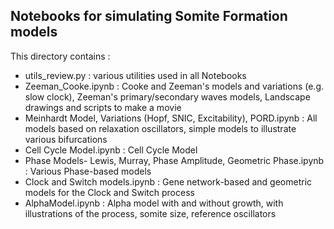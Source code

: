## Notebooks for simulating Somite Formation models


This directory contains :
- utils_review.py : various utilities used in all Notebooks
- Zeeman_Cooke.ipynb : Cooke and Zeeman's models and variations (e.g. slow clock), Zeeman's primary/secondary waves models, Landscape drawings and scripts to make a movie
- Meinhardt Model, Variations (Hopf, SNIC, Excitability), PORD.ipynb : All models based on relaxation oscillators, simple models to illustrate various bifurcations
- Cell Cycle Model.ipynb : Cell Cycle Model
- Phase Models- Lewis, Murray, Phase Amplitude, Geometric Phase.ipynb : Various Phase-based models
- Clock and Switch models.ipynb :  Gene network-based and geometric models for the Clock and Switch process
- AlphaModel.ipynb : Alpha model with and without growth, with illustrations of the process, somite size, reference oscillators
